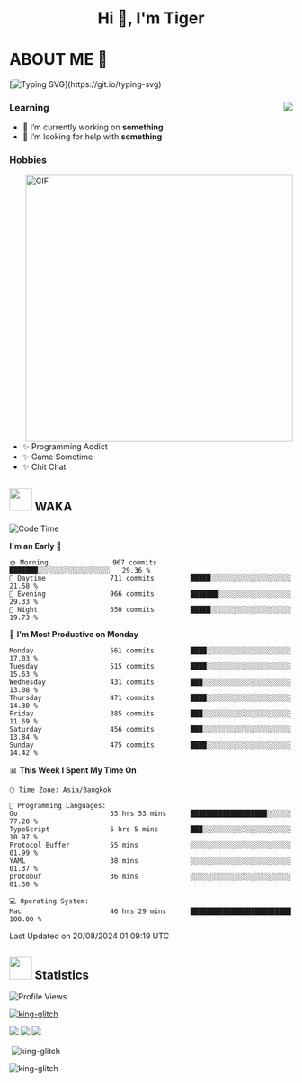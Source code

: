 <h1 align="center">Hi 👋, I'm Tiger</h1>




# ABOUT ME 💬

[![Typing SVG](https://readme-typing-svg.herokuapp.com?color=22F771&vCenter=true&lines=A+perssionate+developer+from+nowhere.)](https://git.io/typing-svg)

<div>
 <img align="right" src="https://spotify-github-profile.vercel.app/api/view?uid=12129734423&cover_image=false&theme=default&bar_color=22d016&bar_color_cover=true" />
 <h3>Learning</h3>
 
 <ul>
  <li>🔭 I’m currently working on <b>something</b></li>
  <li>🤝 I’m looking for help with <b>something</b></li>
 </ul>
 
</div>
<div>
 <h3>Hobbies</h3>
 <img align="right" height="475px"  alt="GIF" src="https://i.pinimg.com/originals/1f/b7/db/1fb7dbee557e5ed509f7517da8a84d58.gif" />
 <ul>
  <li>✨ Programming Addict</li>
  <li>✨ Game Sometime</li>
  <li>✨ Chit Chat</li>
 </ul>
 
</div>



## <img height="40" src="https://raw.githubusercontent.com/innng/innng/master/assets/kyubey.gif"/> WAKA

<!--START_SECTION:waka-->
![Code Time](http://img.shields.io/badge/Code%20Time-2%2C208%20hrs%2048%20mins-blue)

**I'm an Early 🐤** 

```text
🌞 Morning                967 commits         ███████░░░░░░░░░░░░░░░░░░   29.36 % 
🌆 Daytime                711 commits         █████░░░░░░░░░░░░░░░░░░░░   21.58 % 
🌃 Evening                966 commits         ███████░░░░░░░░░░░░░░░░░░   29.33 % 
🌙 Night                  650 commits         █████░░░░░░░░░░░░░░░░░░░░   19.73 % 
```
📅 **I'm Most Productive on Monday** 

```text
Monday                   561 commits         ████░░░░░░░░░░░░░░░░░░░░░   17.03 % 
Tuesday                  515 commits         ████░░░░░░░░░░░░░░░░░░░░░   15.63 % 
Wednesday                431 commits         ███░░░░░░░░░░░░░░░░░░░░░░   13.08 % 
Thursday                 471 commits         ████░░░░░░░░░░░░░░░░░░░░░   14.30 % 
Friday                   385 commits         ███░░░░░░░░░░░░░░░░░░░░░░   11.69 % 
Saturday                 456 commits         ███░░░░░░░░░░░░░░░░░░░░░░   13.84 % 
Sunday                   475 commits         ████░░░░░░░░░░░░░░░░░░░░░   14.42 % 
```


📊 **This Week I Spent My Time On** 

```text
🕑︎ Time Zone: Asia/Bangkok

💬 Programming Languages: 
Go                       35 hrs 53 mins      ███████████████████░░░░░░   77.20 % 
TypeScript               5 hrs 5 mins        ███░░░░░░░░░░░░░░░░░░░░░░   10.97 % 
Protocol Buffer          55 mins             ░░░░░░░░░░░░░░░░░░░░░░░░░   01.99 % 
YAML                     38 mins             ░░░░░░░░░░░░░░░░░░░░░░░░░   01.37 % 
protobuf                 36 mins             ░░░░░░░░░░░░░░░░░░░░░░░░░   01.30 % 

💻 Operating System: 
Mac                      46 hrs 29 mins      █████████████████████████   100.00 % 
```


 Last Updated on 20/08/2024 01:09:19 UTC
<!--END_SECTION:waka-->
## <img height="40" src="https://raw.githubusercontent.com/innng/innng/master/assets/kyubey.gif"/> Statistics
![Profile Views](https://komarev.com/ghpvc/?username=king-glitch)  

<p align="left"> 
 <a href="https://github.com/ryo-ma/github-profile-trophy">
  <img src="https://github-profile-trophy.vercel.app/?username=king-glitch&theme=dracula" alt="king-glitch" />
 </a> </p>

![](https://github-profile-summary-cards.vercel.app/api/cards/profile-details?username=king-glitch&theme=dracula)
![](https://github-profile-summary-cards.vercel.app/api/cards/stats?username=king-glitch&theme=dracula) 
![](https://github-profile-summary-cards.vercel.app/api/cards/productive-time?username=king-glitch&theme=dracula)


<p>&nbsp;<img align="center" src="https://github-readme-stats.vercel.app/api?username=king-glitch&theme=dracula" alt="king-glitch" /></p>

<p><img align="center" src="https://github-readme-streak-stats.herokuapp.com/?user=king-glitch&theme=dracula" alt="king-glitch" /></p>
